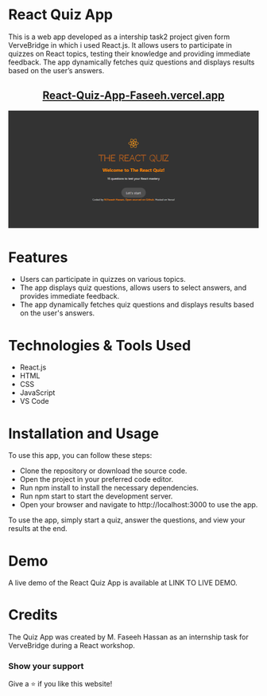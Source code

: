 # React Quiz App

This is a web app developed as a intership task2 project given form VerveBridge in which i used React.js. It allows users to participate in quizzes on React topics, testing their knowledge and providing immediate feedback. The app dynamically fetches quiz questions and displays results based on the user’s answers.

<h2 align="center">
  <a href="https://react-quiz-app-faseeh.vercel.app/" target="_blank">React-Quiz-App-Faseeh.vercel.app</a>
</h2>
<div align="center">
  <img alt="Demo" src="./Extra/src6.PNG" />
  </div>

# Features

- Users can participate in quizzes on various topics.
- The app displays quiz questions, allows users to select answers, and provides immediate feedback.
- The app dynamically fetches quiz questions and displays results based on the user's answers.

# Technologies & Tools Used

- React.js
- HTML
- CSS
- JavaScript
- VS Code

# Installation and Usage

To use this app, you can follow these steps:

- Clone the repository or download the source code.
- Open the project in your preferred code editor.
- Run npm install to install the necessary dependencies.
- Run npm start to start the development server.
- Open your browser and navigate to http://localhost:3000 to use the app.

To use the app, simply start a quiz, answer the questions, and view your results at the end.

# Demo

A live demo of the React Quiz App is available at LINK TO LIVE DEMO.

# Credits

The Quiz App was created by M. Faseeh Hassan as an internship task for VerveBridge during a React workshop.

### Show your support

Give a ⭐ if you like this website!
